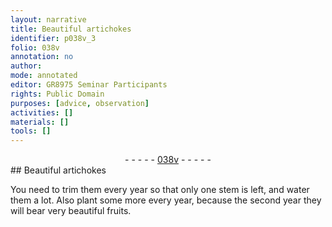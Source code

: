 ```yaml
---
layout: narrative
title: Beautiful artichokes
identifier: p038v_3
folio: 038v
annotation: no
author:
mode: annotated
editor: GR8975 Seminar Participants
rights: Public Domain
purposes: [advice, observation]
activities: []
materials: []
tools: []
---
```


 <div class="folio" align="center">- - - - - <a href="http://gallica.bnf.fr/ark:/12148/btv1b10500001g/f82.image" target="_blank">038v</a> - - - - - </div>   
## Beautiful artichokes

 
You need to trim them every year so that only one stem is left, and water them a lot. Also plant some more every year, because the second year they will bear very beautiful fruits.
 
